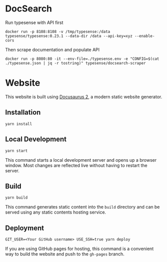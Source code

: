 # DocSearch

Run typesense with API first
```console
docker run -p 8108:8108 -v /tmp/typesense:/data typesense/typesense:0.23.1 --data-dir /data --api-key=xyz --enable-cors
```

Then scrape documentation and populate API
```console
docker run -p 8080:80 -it --env-file=./typesense.env -e "CONFIG=$(cat ./typesense.json | jq -r tostring)" typesense/docsearch-scraper
```

# Website

This website is built using [Docusaurus 2](https://docusaurus.io/), a modern static website generator.

## Installation

```console
yarn install
```

## Local Development

```console
yarn start
```

This command starts a local development server and opens up a browser window. Most changes are reflected live without having to restart the server.

## Build

```console
yarn build
```

This command generates static content into the `build` directory and can be served using any static contents hosting service.

## Deployment

```console
GIT_USER=<Your GitHub username> USE_SSH=true yarn deploy
```

If you are using GitHub pages for hosting, this command is a convenient way to build the website and push to the `gh-pages` branch.